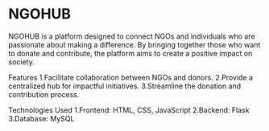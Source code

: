 # NGOHUB
NGOHUB is a platform designed to connect NGOs and individuals who are passionate about making a difference.
By bringing together those who want to donate and contribute, the platform aims to create a positive impact on society.

Features
1.Facilitate collaboration between NGOs and donors.
2.Provide a centralized hub for impactful initiatives.
3.Streamline the donation and contribution process.

Technologies Used
1.Frontend: HTML, CSS, JavaScript
2.Backend: Flask
3.Database: MySQL
